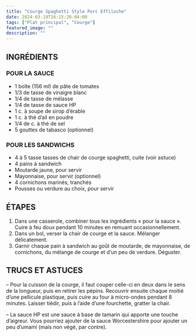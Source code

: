 ```yaml
---
title: "Courge Spaghetti Style Porc Effiloche"
date: 2024-03-19T16:15:20-04:00
tags: ["Plat principal", "Courge"]
featured_image: ""
description: ""
---
```


## INGRÉDIENTS

### POUR LA SAUCE

- 1 boîte (156 ml) de pâte de tomates
- 1/3 de tasse de vinaigre blanc
- 1/4 de tasse de mélasse
- 1/4 de tasse de sauce HP
- 1 c. à soupe de sirop d’érable
- 1 c. à thé d’ail en poudre
- 1/4 de c. à thé de sel
- 5 gouttes de tabasco (optionnel)

### POUR LES SANDWICHS

- 4 à 5 tasse tasses de chair de courge spaghetti, cuite (voir astuce)
- 4 pains à sandwich
- Moutarde jaune, pour servir
- Mayonnaise, pour servir (optionnel)
- 4 cornichons marinés, tranchés
- Pousses ou verdure au choix, pour servir

## ÉTAPES

1. Dans une casserole, combiner tous les ingrédients « pour la sauce ». Cuire à feu doux pendant 10 minutes en remuant occasionnellement.
2. Dans un bol, verser la chair de courge et la sauce. Mélanger délicatement.
3. Garnir chaque pain à sandwich au goût de moutarde, de mayonnaise, de cornichons, du mélange de courge et d’un peu de verdure. Déguster.

## TRUCS ET ASTUCES

– Pour la cuisson de la courge, il faut couper celle-ci en deux dans le sens de la longueur, puis en retirer les pépins. Recouvrir ensuite chaque moitié d’une pellicule plastique, puis cuire au four à micro-ondes pendant 8 minutes. Laisser tiédir, puis à l’aide d’une fourchette, gratter la chair.

– La sauce HP est une sauce à base de tamarin qui apporte une touche d’aigreur. Vous pourriez ajouter de la sauce Worcestershire pour ajouter un peu d’umami (mais non végé, par contre).
